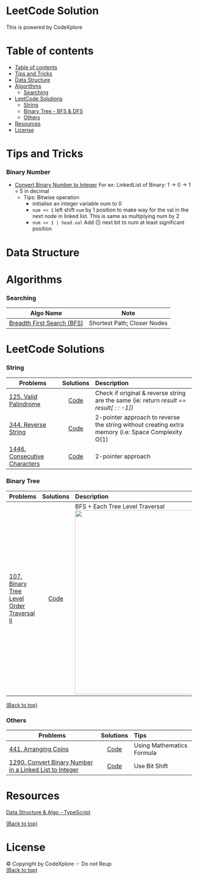 <!-- Add banner here -->

# LeetCode Solution
This is powered by CodeXplore 

# Table of contents

<!-- After you have introduced your project, it is a good idea to add a **Table of contents** or **TOC** as **cool** people say it. This would make it easier for people to navigate through your README and find exactly what they are looking for.

Here is a sample TOC(*wow! such cool!*) that is actually the TOC for this README. -->

- [Table of contents](#table-of-contents)
- [Tips and Tricks](#tips-and-tricks)
- [Data Structure](#data-structure)
- [Algorithms](#algorithms)
    - [Searching](#searching)
- [LeetCode Solutions](#leetcode-solutions)
    - [String](#string)
    - [Binary Tree - BFS & DFS](#binary-tree)
    - [Others](#others)
- [Resources](#resources)
- [License](#license)

# Tips and Tricks
### Binary Number
- [Convert Binary Number to Integer](/1290_convert_Binary_to_Integer.js) For ex: LinkedList of Binary: 1 -> 0 -> 1 = 5 in decimal
    - Tips: Bitwise operation 
        -  initialise an integer variable num to 0
        - `num << 1` left shift `num` by 1 position to make way for the val in the next node in linked list. This is same as multiplying num by 2
        - `num << 1 | head.val` Add (|) next bit to num at least significant position
    


# Data Structure
# Algorithms

### Searching
| Algo Name   |      Note      | 
|----------|:-------------:|
|[Breadth First Search (BFS)](/algorithm/searching/breadthFirstSearch.js)| Shortest Path; Closer Nodes|


# LeetCode Solutions
### String

| Problems   |      Solutions      |  Description |
|----------|:-------------:|:------|
|[125. Valid Palindrome](https://leetcode.com/problems/valid-palindrome/)|[Code](/125_Valid_Palindrome.py)| Check if original & reverse string are the same (ie: return *result == result[ : : -1])*|
| [344. Reverse String](https://leetcode.com/problems/binary-tree-level-order-traversal-ii/)|[Code](/344_Reverse_String.py) | 2-pointer approach to reverse the string without creating extra memory (i.e: Space Complexity O(1)|
|[1446. Consecutive Characters](https://leetcode.com/problems/consecutive-characters/)|[Code](/1446_Consecutive_Characters.js)|2-pointer approach|


### Binary Tree

| Problems   |      Solutions      |  Description |
|----------|:-------------:|:------|
| [107. Binary Tree Level Order Traversal II](https://leetcode.com/problems/reverse-string/)|[Code](/107_Binary_Tree_Level_Order_Traversal_II.py) | BFS + Each Tree Level Traversal <br> <img src="https://user-images.githubusercontent.com/64508435/89198914-71fcb980-d5e0-11ea-9f4b-77ae4364bd1b.JPG" width="500" />|

[(Back to top)](#table-of-contents)
### Others

| Problems   |      Solutions      |  Tips |
|----------|:-------------:|:------|
| [441. Arranging Coins](https://leetcode.com/problems/arranging-coins/)|  [Code](/441_Arranging_Coins.py) | Using Mathematics Formula |
| [1290. Convert Binary Number in a Linked List to Integer](https://leetcode.com/problems/convert-binary-number-in-a-linked-list-to-integer/)|  [Code](/1290_convert_Binary_to_Integer.js) | Use Bit Shift |

# Resources
[Data Structure & Algo - TypeScript](https://github.com/CoffeelessProgrammer/Data-Structures-and-Algorithms-TS)


[(Back to top)](#table-of-contents)

# License
© Copyright by CodeXplore ☞ Do not Reup <br>
[(Back to top)](#table-of-contents)


